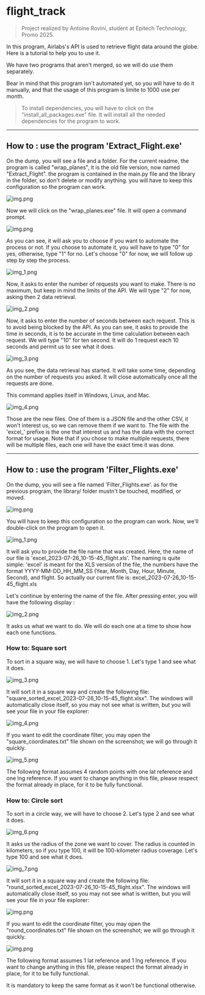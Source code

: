 # flight_track

> Project realized by Antoine Rovini, student at Epitech Technology, Promo 2025.

In this program, Airlabs's API is used to retrieve flight data around the globe. Here is a tutorial to help you to use
it.

We have two programs that aren't merged, so we will do use them separately.

Bear in mind that this program isn't automated yet, so you will have to do it manually, and that the usage of this
program is limite to 1000 use per month.

> To install dependencies, you will have to click on the "install_all_packages.exe" file. It will install all the needed
> dependencies for the program to work.

-------------

## How to : use the program 'Extract_Flight.exe'

On the dump, you will see a file and a folder. For the current readme, the program is called "wrap_planes", it is the
old file version, now named "Extract_Flight". the program is contained in the main.py file and the library in the
folder, so don't delete or modify anything. you will have to keep this configuration so the program can work.

![img.png](library/readme/azertyhgcx.png)

Now we will click on the "wrap_planes.exe" file. It will open a command prompt.

![img.png](library/readme/dcvbjhgv.png)

As you can see, it will ask you to choose if you want to automate the process or not. If you choose to automate it, you
will have to type "0" for yes, otherwise, type "1" for no. Let's choose "0" for now, we will follow up step by step the
process.

![img_1.png](library/readme/gvbnj,.png)

Now, it asks to enter the number of requests you want to make. There is no maximum, but keep in mind the limits of the
API. We will type "2" for now, asking then 2 data retrieval.

![img_2.png](library/readme/fvbj,l.png)

Now, it asks to enter the number of seconds between each request. This is to avoid being blocked by the API. As you can
see, it asks to provide the time in seconds, it is to be accurate in the time calculation between each request. We will
type "10" for ten second. It will do 1 request each 10 seconds and permit us to see what it does.

![img_3.png](library/readme/aqsxcvghjk.png)

As you see, the data retrieval has started. It will take some time, depending on the number of requests you asked. It
will close automatically once all the requests are done.

This command applies itself in Windows, Linux, and Mac.

![img_4.png](library/readme/aqwxcvbn.png)


Those are the new files. One of them is a JSON file and the other CSV, it won't interest us, so we can remove them if we
want to. The file with the 'excel_' prefixe is the one that interest us and has the data with the correct format for
usage. Note that if you chose to make multiple requests, there will be multiple files, each one will have the exact time
it was done.

------------

## How to : use the program 'Filter_Flights.exe'

On the dump, you will see a file named 'Filter_Flights.exe'. as for the previous program, the library/ folder mustn't be
touched, modified, or moved.


![img.png](library/readme/asvbn.png)

You will have to keep this configuration so the program can work. Now, we'll double-click on the program to open it.

![img_1.png](library/readme/aqsgyfcvb.png)

It will ask you to provide the file name that was created. Here, the name of our file is
'excel_2023-07-26_10-15-45_flight.xls'. The naming is quite simple: 'excel' is meant for the XLS version of the file,
the  numbers have the format YYYY-MM-DD_HH_MM_SS (Year, Month, Day, Hour, Minute, Second), and flight.
So actually our current file is: excel_2023-07-26_10-15-45_flight.xls

Let's continue by entering the name of the file.
After pressing enter, you will have the following display : 

![img_2.png](library/readme/edfgh.png)

It asks us what we want to do. We will do each one at a time to show how each one functions.

### How to: Square sort

To sort in a square way, we will have to choose 1. Let's type 1 and see what it does.

![img_3.png](library/readme/aqzsedfghn.png)

It will sort it in a square way and create the following file: "square_sorted_excel_2023-07-26_10-15-45_flight.xlsx".
The windows will automatically close itself, so you may not see what is written, but you will see your file in your file
explorer:

![img_4.png](library/readme/aqszqscv.png)

If you want to edit the coordinate filter, you may open the "square_coordinates.txt" file shown on the screenshot; we
will go through it quickly. 

![img_5.png](library/readme/rdfgvbn.png)

The following format assumes 4 random points with one lat reference and one lng reference. If you want to change anything
in this file, please respect the format already in place, for it to be fully functional. 

### How to: Circle sort

To sort in a circle way, we will have to choose 2. Let's type 2 and see what it does.

![img_6.png](library/readme/azq.png)

It asks us the radius of the zone we want to cover. The radius is counted in kilometers, so if you type 100, it will be
100-kilometer radius coverage. Let's type 100 and see what it does.

![img_7.png](library/readme/poiuygf.png)

It will sort it in a square way and create the following file: "round_sorted_excel_2023-07-26_10-15-45_flight.xlsx".
The windows will automatically close itself, so you may not see what is written, but you will see your file in your file
explorer:

![img.png](library/readme/aqzsedcgfvgvgcgv.png)

If you want to edit the coordinate filter, you may open the "round_coordinates.txt" file shown on the screenshot; we
will go through it quickly. 

![img.png](library/readme/aqsghj,nbvcxdfyjjhgf.png)

The following format assumes 1 lat reference and 1 lng reference. If you want to change anything
in this file, please respect the format already in place, for it to be fully functional. 


It is mandatory to keep the same format as it won't be functional otherwise.